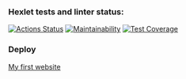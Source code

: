 ### Hexlet tests and linter status:
[![Actions Status](https://github.com/CicadaN/java-project-72/actions/workflows/hexlet-check.yml/badge.svg)](https://github.com/CicadaN/java-project-72/actions)
[![Maintainability](https://api.codeclimate.com/v1/badges/9479b8078822b06bf594/maintainability)](https://codeclimate.com/github/CicadaN/java-project-72/maintainability)
[![Test Coverage](https://api.codeclimate.com/v1/badges/9479b8078822b06bf594/test_coverage)](https://codeclimate.com/github/CicadaN/java-project-72/test_coverage)

### Deploy 
[My first website](https://java-project-72-p00i.onrender.com/)